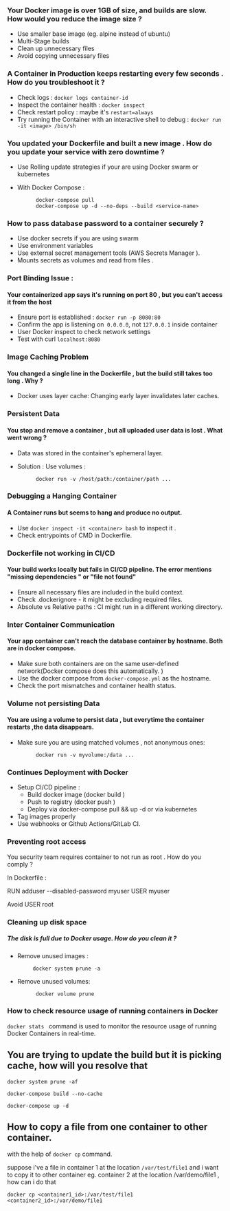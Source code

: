 

### Your Docker image is over 1GB of size, and builds are slow. How would you reduce the image size ?

* Use smaller base image (eg. alpine instead of ubuntu)
* Multi-Stage builds
* Clean up unnecessary files 
* Avoid copying unnecessary files 



### A Container in Production keeps restarting every few seconds . How do you troubleshoot it ?


* Check logs : `docker logs container-id`
* Inspect the container health : `docker inspect`
* Check restart policy : maybe it's `restart=always`
* Try running the Container with an interactive shell to debug : 
		`docker run -it <image> /bin/sh`


### You updated your Dockerfile and built a new image . How do you update your service with zero downtime ?

* Use Rolling update strategies if your are using Docker swarm or kubernetes 
* With Docker Compose : 
			
			docker-compose pull
			docker-compose up -d --no-deps --build <service-name>



### How to pass database password to a container securely ?

* Use docker secrets if you are using swarm 
* Use environment variables 
* Use external secret management tools (AWS Secrets Manager ). 
* Mounts secrets as volumes and read from files . 


### Port Binding Issue : 

#### Your containerized app says it's running on port 80 , but you can't access it from the host 

- Ensure port is established : `docker run -p 8080:80`
- Confirm the app is listening on` 0.0.0.0`, not `127.0.0.1` inside container 
- User Docker inspect to check network settings 
- Test with curl `localhost:8080`


### Image Caching Problem 

#### You changed a single line in the Dockerfile , but the build still takes too long . Why ?

* Docker uses layer cache: Changing early layer invalidates later caches. 


### Persistent Data 

#### You stop and remove a container , but all uploaded user data is lost . What went wrong ?


* Data was stored in the container's ephemeral layer. 
* Solution : Use volumes : 

			docker run -v /host/path:/container/path ...


### Debugging a Hanging Container 

#### A Container runs but seems to hang and produce no output.

* Use `docker inspect -it <container> bash` to inspect it .
* Check entrypoints of CMD in Dockerfile. 




### Dockerfile not working in CI/CD

#### Your build works locally but fails in CI/CD pipeline. The error mentions "missing dependencies " or "file not found"


* Ensure all necessary files are included in the build context. 
* Check .dockerignore - it might be excluding required files. 
* Absolute vs Relative paths : CI might run in a different working directory. 


### Inter Container Communication

#### Your app container can't reach the database container by hostname. Both are in docker compose. 


* Make sure both containers are on the same user-defined network(Docker compose does this automatically. )
* Use the docker compose from `docker-compose.yml` as the hostname. 
* Check the port mismatches and container health status. 



### Volume not persisting Data

#### You are using a volume to persist data , but everytime the container restarts ,the data disappears. 

* Make sure you are using matched volumes , not anonymous ones: 
		
			docker run -v myvolume:/data ...


### Continues Deployment with Docker 



* Setup CI/CD pipeline : 
	* Build docker image (docker build )
	* Push to registry (docker push )
	* Deploy via docker-compose pull && up -d  or via kubernetes 
* Tag images properly 
* Use webhooks or Github Actions/GitLab CI. 



### Preventing root access

You security team requires container to not run as root . How do you comply ?

In Dockerfile : 

RUN adduser --disabled-password myuser
USER myuser

Avoid USER root


### Cleaning up disk space

##### The disk is full due to Docker usage. How do you clean it ?

*  Remove unused images : 

			docker system prune -a 

* Remove unused volumes:

			docker volume prune
		



### How to check resource usage of running containers in Docker


`docker stats ` command is used to monitor the resource usage of running Docker Containers in real-time. 




## You are trying to update the build but it is picking cache, how will you resolve that 


```
docker system prune -af

docker-compose build --no-cache

docker-compose up -d
```



## How to copy a file from one container to other container.

with the help of `docker cp` command.

suppose i've a file in container 1 at the location `/var/test/file1`  and  i want to copy it to other container eg. container 2 at the location /var/demo/file1 , how can i do that

```
docker cp <container1_id>:/var/test/file1 <container2_id>:/var/demo/file1
```


